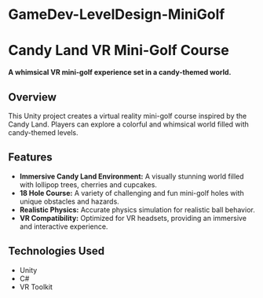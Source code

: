 # GameDev-LevelDesign-MiniGolf

# Candy Land VR Mini-Golf Course

**A whimsical VR mini-golf experience set in a candy-themed world.**

## Overview
This Unity project creates a virtual reality mini-golf course inspired by the Candy Land. Players can explore a colorful and whimsical world filled with candy-themed levels. 

## Features
* **Immersive Candy Land Environment:** A visually stunning world filled with lollipop trees, cherries and cupcakes.
* **18 Hole Course:** A variety of challenging and fun mini-golf holes with unique obstacles and hazards.
* **Realistic Physics:** Accurate physics simulation for realistic ball behavior.
* **VR Compatibility:** Optimized for VR headsets, providing an immersive and interactive experience.

## Technologies Used
* Unity
* C#
* VR Toolkit
